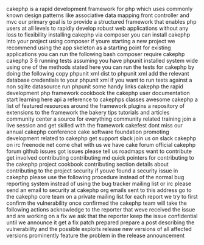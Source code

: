 cakephp is a rapid development framework for php which uses commonly known design patterns like associative data mapping front controller and mvc our primary goal is to provide a structured framework that enables php users at all levels to rapidly develop robust web applications without any loss to flexibility installing cakephp via composer you can install cakephp into your project using composer if youre starting a new project we recommend using the app skeleton as a starting point for existing applications you can run the following bash composer require cakephp cakephp 3 6 running tests assuming you have phpunit installed system wide using one of the methods stated here you can run the tests for cakephp by doing the following copy phpunit xml dist to phpunit xml add the relevant database credentials to your phpunit xml if you want to run tests against a non sqlite datasource run phpunit some handy links cakephp the rapid development php framework cookbook the cakephp user documentation start learning here api a reference to cakephps classes awesome cakephp a list of featured resources around the framework plugins a repository of extensions to the framework the bakery tips tutorials and articles community center a source for everything community related training join a live session and get skilled with the framework cakefest dont miss our annual cakephp conference cake software foundation promoting development related to cakephp get support slack join us on slack cakephp on irc freenode net come chat with us we have cake forum official cakephp forum github issues got issues please tell us roadmaps want to contribute get involved contributing contributing md quick pointers for contributing to the cakephp project cookbook contributing section details about contributing to the project security if youve found a security issue in cakephp please use the following procedure instead of the normal bug reporting system instead of using the bug tracker mailing list or irc please send an email to security at cakephp org emails sent to this address go to the cakephp core team on a private mailing list for each report we try to first confirm the vulnerability once confirmed the cakephp team will take the following actions acknowledge to the reporter that weve received the issue and are working on a fix we ask that the reporter keep the issue confidential until we announce it get a fix patch prepared prepare a post describing the vulnerability and the possible exploits release new versions of all affected versions prominently feature the problem in the release announcement